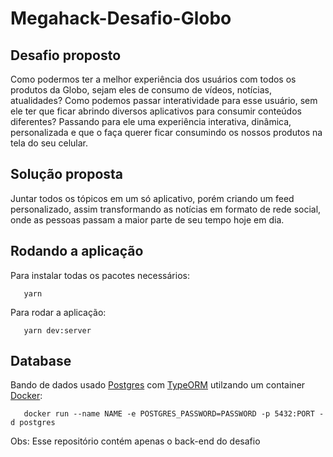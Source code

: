 # Megahack-Desafio-Globo

## Desafio proposto

Como podermos ter a melhor experiência dos usuários com todos os produtos da Globo, sejam eles de consumo de vídeos, notícias, atualidades? Como podemos passar interatividade para esse usuário, sem ele ter que ficar abrindo diversos aplicativos para consumir conteúdos diferentes? Passando para ele uma experiência interativa, dinâmica, personalizada e que o faça querer ficar consumindo os nossos produtos na tela do seu celular.

## Solução proposta

Juntar todos os tópicos em um só aplicativo, porém criando um feed personalizado, assim transformando as notícias em formato de rede social, onde as pessoas passam a maior parte de seu tempo hoje em dia.

## Rodando a aplicação

Para instalar todas os pacotes necessários:

 ```
    yarn 
 ````
    
Para rodar a aplicação: 

 ```
    yarn dev:server
````

## Database

Bando de dados usado [Postgres](https://www.postgresql.org/docs/) com [TypeORM](https://typeorm.io/#/) utilzando um container [Docker](https://docs.docker.com/):

 ```
    docker run --name NAME -e POSTGRES_PASSWORD=PASSWORD -p 5432:PORT -d postgres
````

Obs: Esse repositório contém apenas o back-end do desafio
                          
